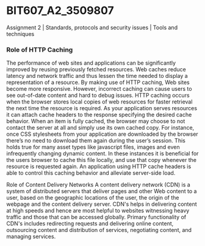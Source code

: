 # BIT607_A2_3509807
Assignment 2 | Standards, protocols and security issues |  Tools and techniques
<h3>Role of HTTP Caching</h3>
The performance of web sites and applications can be significantly improved by reusing previously fetched resources. Web caches reduce latency and network traffic and thus lessen the time needed to display a representation of a resource. By making use of HTTP caching, Web sites become more responsive. However, incorrect caching can cause users to see out-of-date content and hard to debug issues.
HTTP caching occurs when the browser stores local copies of web resources for faster retrieval the next time the resource is required. As your application serves resources it can attach cache headers to the response specifying the desired cache behavior. When an item is fully cached, the browser may choose to not contact the server at all and simply use its own cached copy. For instance, once CSS stylesheets from your application are downloaded by the browser there’s no need to download them again during the user’s session. This holds true for many asset types like javascript files, images and even infrequently changing dynamic content. In these instances it is beneficial for the users browser to cache this file locally, and use that copy whenever the resource is requested again. An application using HTTP cache headers is able to control this caching behavior and alleviate server-side load.

Role of Content Delivery Networks
A content delivery network (CDN) is a system of distributed servers that deliver pages and other Web content to a user, based on the geographic locations of the user, the origin of the webpage and the content delivery server.
CDN's helps in delivering content at high speeds and hence are most helpful to websites witnessing heavy traffic and those that can be accessed globally. Primary functionality of CDN's includes redirecting requests and delivering online content, outsourcing content and distribution of services, negotiating content, and managing services.
